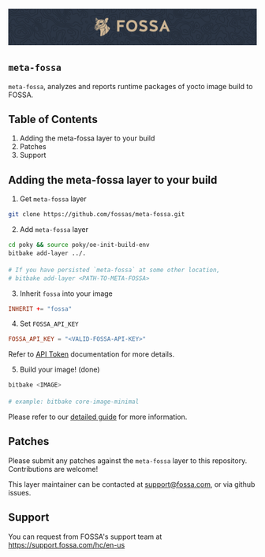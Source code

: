 ![FOSSA](https://raw.githubusercontent.com/fossas/fossa-cli/master/docs/assets/header.png)
## `meta-fossa`

`meta-fossa`, analyzes and reports runtime packages of yocto image build to FOSSA.

## Table of Contents

1. Adding the meta-fossa layer to your build
2. Patches
3. Support

## Adding the meta-fossa layer to your build


1. Get `meta-fossa` layer

```bash
git clone https://github.com/fossas/meta-fossa.git
```

2. Add `meta-fossa` layer

```bash
cd poky && source poky/oe-init-build-env
bitbake add-layer ../.

# If you have persisted `meta-fossa` at some other location,
# bitbake add-layer <PATH-TO-META-FOSSA>
```

3. Inherit `fossa` into your image

```conf
INHERIT += "fossa"
```

4. Set `FOSSA_API_KEY`

```conf
FOSSA_API_KEY = "<VALID-FOSSA-API-KEY>"
```

Refer to [API Token](https://docs.fossa.com/docs/api-reference#api-tokens) documentation for more details.

5. Build your image! (done)

```bash
bitbake <IMAGE>

# example: bitbake core-image-minimal
```

Please refer to our [detailed guide](./GUIDE.md) for more information.

## Patches

Please submit any patches against the `meta-fossa` layer to this
repository. Contributions are welcome!

This layer maintainer can be contacted at support@fossa.com, or via github issues.

## Support

You can request from FOSSA's support team at https://support.fossa.com/hc/en-us
